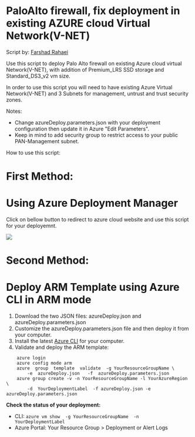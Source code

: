 # PaloAlto firewall, fix deployment in existing AZURE cloud Virtual Network(V-NET)
Script by: <a href="https://www.linkedin.com/in/farshadrahaei">Farshad Rahaei</a>



Use this script to deploy Palo Alto firewall on existing Azure cloud virtual Network(V-NET), with addition of Premium_LRS SSD storage and Standard_DS3_v2 vm size.

In order to use this script you will need to have existing Azure Virtual Network(V-NET) and 3 Subnets for management, untrust and trust security zones.

Notes:
 - Change azureDeploy.parameters.json with your deployment configuration then update it in Azure "Edit Parameters".
 - Keep in mind to add security group to restrict access to your public PAN-Management subnet.
 
How to use this script:

# First Method:
# Using Azure Deployment Manager

Click on bellow button to redirect to azure cloud website and use this script for your deployemnt.

[<img src="http://azuredeploy.net/deploybutton.png"/>](https://portal.azure.com/#create/Microsoft.Template/uri/https%3A%2F%2Fraw.githubusercontent.com%2Ffarshadrahaei%2FPaloAltoNetworks%2Fmaster%2FazureDeploy.json)



# Second Method:
# Deploy ARM Template using Azure CLI in ARM mode

1. Download the two JSON files: azureDeploy.json and azureDeploy.parameters.json
2. Customize the azureDeploy.parameters.json file and then deploy it from your computer.
3. Install the latest <a href="https://azure.microsoft.com/en-us/documentation/articles/xplat-cli-install/">Azure CLI</a> for your computer.</li>
4. Validate and deploy the ARM template:

``` azure
    azure login
    azure config mode arm
    azure  group  template  validate  -g YourResourceGroupName \
        -e  azureDeploy.json   -f  azureDeploy.parameters.json
    azure group create -v -n YourResourceGroupName -l YourAzureRegion  \
        -d  YourDeploymentLabel  -f azureDeploy.json -e azureDeploy.parameters.json
```

**Check the status of your deployment:**

- CLI: `azure vm show  -g YourResourceGroupName  -n YourDeploymentLabel`
- Azure Portal: Your Resource Group > Deployment or Alert Logs


